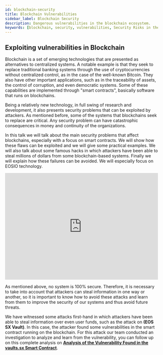 ```yaml
---
id: blockchain-security
title: Blockchain Vulnerabilities
sidebar_label: Blockchain Security
description: Dangerous vulnerabilities in the blockchain ecosystem.
keywords: [blockchain, security, vulnerabilities, Security Risks in the Blockchain Ecosystem, EOSIO, EOS, EOS Costa Rica, eosio.io, What is Security, What is the Blockchain Security]
---
```

## Exploiting vulnerabilities in Blockchain

Blockchain is a set of emerging technologies that are presented as alternatives to centralized systems. A notable example is that they seek to replace traditional banking systems through the use of cryptocurrencies without centralized control, as in the case of the well-known Bitcoin. They also have other important applications, such as in the traceability of assets, the control of corruption, and even democratic systems. Some of these capabilities are implemented through "smart contracts", basically software that runs on blockchains.

Being a relatively new technology, in full swing of research and development, it also presents security problems that can be exploited by attackers. As mentioned before, some of the systems that blockchains seek to replace are critical. Any security problem can have catastrophic consequences in money and continuity of the organizations.

In this talk we will talk about the main security problems that affect blockchains, especially with a focus on smart contracts. We will show how these flaws can be exploited and we will give some practical examples. We will also talk about some famous hacks in which attackers have been able to steal millions of dollars from some blockchain-based systems. Finally we will explain how these failures can be avoided. We will especially focus on EOSIO technology.


<iframe width="100%" height="350" src="https://www.youtube.com/embed/tss1d0sow0o" frameBorder="0" allow="true" allowFullScreen></iframe> 


As mentioned above, no system is 100% secure. Therefore, it is necessary to take into account that attackers can steal information in one way or another, so it is important to know how to avoid these attacks and learn from them to improve the security of our systems and thus avoid future threats.

We have witnessed some attacks first-hand in which attackers have been able to steal information over even user funds, such as the attack on **(EOS SX Vault)**. In this case, the attacker found some vulnerabilities in the smart contract running on the blockchain. For this attack our team conducted an investigation to analyze and learn from the vulnerability, you can follow up on this complete analysis on **[Analysis of the Vulnerability Found in the vaults.sx Smart Contract](https://eoscostarica.medium.com/analysis-of-the-vulnerability-found-in-the-vaults-sx-smart-contract-445c8c968b5f)**.